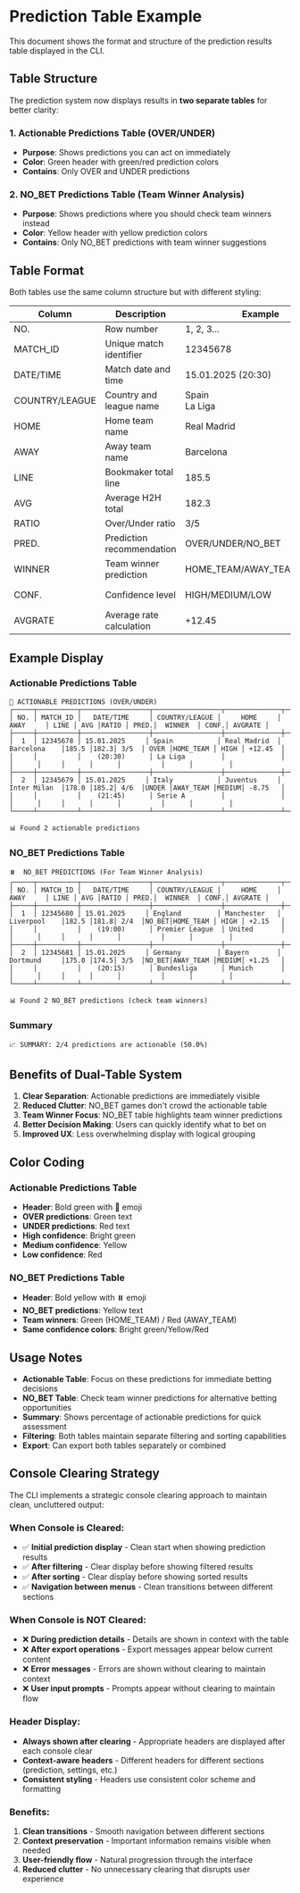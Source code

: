 # Prediction Table Example

This document shows the format and structure of the prediction results table displayed in the CLI.

## Table Structure

The prediction system now displays results in **two separate tables** for better clarity:

### 1. Actionable Predictions Table (OVER/UNDER)
- **Purpose**: Shows predictions you can act on immediately
- **Color**: Green header with green/red prediction colors
- **Contains**: Only OVER and UNDER predictions

### 2. NO_BET Predictions Table (Team Winner Analysis)
- **Purpose**: Shows predictions where you should check team winners instead
- **Color**: Yellow header with yellow prediction colors
- **Contains**: Only NO_BET predictions with team winner suggestions

## Table Format

Both tables use the same column structure but with different styling:

| Column | Description | Example | Color |
|--------|-------------|---------|-------|
| NO. | Row number | 1, 2, 3... | Cyan |
| MATCH_ID | Unique match identifier | 12345678 | Cyan |
| DATE/TIME | Match date and time | 15.01.2025 (20:30) | Cyan |
| COUNTRY/LEAGUE | Country and league name | Spain<br>La Liga | White |
| HOME | Home team name | Real Madrid | White |
| AWAY | Away team name | Barcelona | White |
| LINE | Bookmaker total line | 185.5 | Yellow |
| AVG | Average H2H total | 182.3 | Green |
| RATIO | Over/Under ratio | 3/5 | Blue |
| PRED. | Prediction recommendation | OVER/UNDER/NO_BET | Green/Red/Yellow |
| WINNER | Team winner prediction | HOME_TEAM/AWAY_TEAM/NO_BET | Green/Red/Yellow |
| CONF. | Confidence level | HIGH/MEDIUM/LOW | Bright Green/Yellow/Red |
| AVGRATE | Average rate calculation | +12.45 | Green |

## Example Display

### Actionable Predictions Table
```
🎯 ACTIONABLE PREDICTIONS (OVER/UNDER)
┌─────┬──────────┬─────────────────┬─────────────────┬──────────────┬──────────────┬──────┬─────┬──────┬──────┬──────────┬──────┬─────────┐
│ NO. │ MATCH_ID │   DATE/TIME     │ COUNTRY/LEAGUE │     HOME     │     AWAY     │ LINE │ AVG │RATIO │ PRED.│  WINNER  │ CONF.│ AVGRATE │
├─────┼──────────┼─────────────────┼─────────────────┼──────────────┼──────────────┼──────┼─────┼──────┼──────┼──────────┼──────┼─────────┤
│  1  │ 12345678 │ 15.01.2025     │ Spain           │ Real Madrid  │ Barcelona    │185.5 │182.3│ 3/5  │ OVER │HOME_TEAM │ HIGH │ +12.45  │
│     │          │    (20:30)      │ La Liga         │              │              │      │     │      │      │          │      │         │
├─────┼──────────┼─────────────────┼─────────────────┼──────────────┼──────────────┼──────┼─────┼──────┼──────┼──────────┼──────┼─────────┤
│  2  │ 12345679 │ 15.01.2025     │ Italy           │ Juventus     │ Inter Milan  │178.0 │185.2│ 4/6  │UNDER │AWAY_TEAM │MEDIUM│ -8.75   │
│     │          │    (21:45)      │ Serie A         │              │              │      │     │      │      │          │      │         │
└─────┴──────────┴─────────────────┴─────────────────┴──────────────┴──────────────┴──────┴─────┴──────┴──────┴──────────┴──────┴─────────┘

📊 Found 2 actionable predictions
```

### NO_BET Predictions Table
```
⏸️  NO_BET PREDICTIONS (For Team Winner Analysis)
┌─────┬──────────┬─────────────────┬─────────────────┬──────────────┬──────────────┬──────┬─────┬──────┬──────┬──────────┬──────┬─────────┐
│ NO. │ MATCH_ID │   DATE/TIME     │ COUNTRY/LEAGUE │     HOME     │     AWAY     │ LINE │ AVG │RATIO │ PRED.│  WINNER  │ CONF.│ AVGRATE │
├─────┼──────────┼─────────────────┼─────────────────┼──────────────┼──────────────┼──────┼─────┼──────┼──────┼──────────┼──────┼─────────┤
│  1  │ 12345680 │ 15.01.2025     │ England         │ Manchester   │ Liverpool    │182.5 │181.8│ 2/4  │NO_BET│HOME_TEAM │ HIGH │ +2.15   │
│     │          │    (19:00)      │ Premier League  │ United       │              │      │     │      │      │          │      │         │
├─────┼──────────┼─────────────────┼─────────────────┼──────────────┼──────────────┼──────┼─────┼──────┼──────┼──────────┼──────┼─────────┤
│  2  │ 12345681 │ 15.01.2025     │ Germany         │ Bayern       │ Dortmund     │175.0 │174.5│ 3/5  │NO_BET│AWAY_TEAM │MEDIUM│ +1.25   │
│     │          │    (20:15)      │ Bundesliga      │ Munich       │              │      │     │      │      │          │      │         │
└─────┴──────────┴─────────────────┴─────────────────┴──────────────┴──────────────┴──────┴─────┴──────┴──────┴──────────┴──────┴─────────┘

📊 Found 2 NO_BET predictions (check team winners)
```

### Summary
```
📈 SUMMARY: 2/4 predictions are actionable (50.0%)
```

## Benefits of Dual-Table System

1. **Clear Separation**: Actionable predictions are immediately visible
2. **Reduced Clutter**: NO_BET games don't crowd the actionable table
3. **Team Winner Focus**: NO_BET table highlights team winner predictions
4. **Better Decision Making**: Users can quickly identify what to bet on
5. **Improved UX**: Less overwhelming display with logical grouping

## Color Coding

### Actionable Predictions Table
- **Header**: Bold green with 🎯 emoji
- **OVER predictions**: Green text
- **UNDER predictions**: Red text
- **High confidence**: Bright green
- **Medium confidence**: Yellow
- **Low confidence**: Red

### NO_BET Predictions Table
- **Header**: Bold yellow with ⏸️ emoji
- **NO_BET predictions**: Yellow text
- **Team winners**: Green (HOME_TEAM) / Red (AWAY_TEAM)
- **Same confidence colors**: Bright green/Yellow/Red

## Usage Notes

- **Actionable Table**: Focus on these predictions for immediate betting decisions
- **NO_BET Table**: Check team winner predictions for alternative betting opportunities
- **Summary**: Shows percentage of actionable predictions for quick assessment
- **Filtering**: Both tables maintain separate filtering and sorting capabilities
- **Export**: Can export both tables separately or combined

## Console Clearing Strategy

The CLI implements a strategic console clearing approach to maintain clean, uncluttered output:

### When Console is Cleared:
- ✅ **Initial prediction display** - Clean start when showing prediction results
- ✅ **After filtering** - Clear display before showing filtered results
- ✅ **After sorting** - Clear display before showing sorted results
- ✅ **Navigation between menus** - Clean transitions between different sections

### When Console is NOT Cleared:
- ❌ **During prediction details** - Details are shown in context with the table
- ❌ **After export operations** - Export messages appear below current content
- ❌ **Error messages** - Errors are shown without clearing to maintain context
- ❌ **User input prompts** - Prompts appear without clearing to maintain flow

### Header Display:
- **Always shown after clearing** - Appropriate headers are displayed after each console clear
- **Context-aware headers** - Different headers for different sections (prediction, settings, etc.)
- **Consistent styling** - Headers use consistent color scheme and formatting

### Benefits:
1. **Clean transitions** - Smooth navigation between different sections
2. **Context preservation** - Important information remains visible when needed
3. **User-friendly flow** - Natural progression through the interface
4. **Reduced clutter** - No unnecessary clearing that disrupts user experience 
